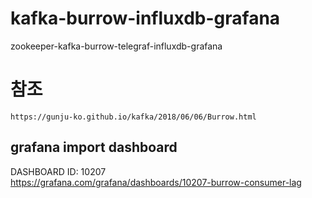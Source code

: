 # kafka-burrow-influxdb-grafana
zookeeper-kafka-burrow-telegraf-influxdb-grafana

# 참조
```
https://gunju-ko.github.io/kafka/2018/06/06/Burrow.html
```


## grafana import dashboard
DASHBOARD ID: 10207 <br/>
https://grafana.com/grafana/dashboards/10207-burrow-consumer-lag
